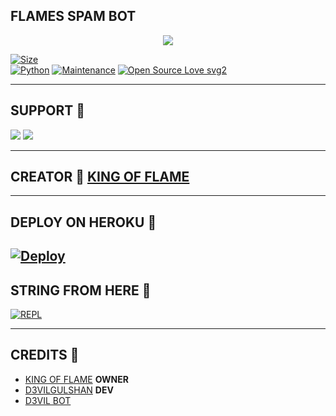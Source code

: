 ## FLAMES SPAM BOT

<p align="center">
  <img src="https://telegra.ph/file/459c9bac605fa9de1207d.jpg">
</p>


[![Size](https://img.shields.io/github/repo-size/Yashraj5233/FLAMES-SPAM-BOT?style=flat-square&color=orange)](https://github.com/Yashraj5233/FLAMES-SPAM-BOT/)   
[![Python](https://img.shields.io/badge/Python-v3.9-blue)](https://www.python.org/)
[![Maintenance](https://img.shields.io/badge/Maintained%3F-yes-green.svg)](https://github.com/Yashraj5233/FLAMES-SPAM-BOT/graphs/commit-activity)
[![Open Source Love svg2](https://badges.frapsoft.com/os/v2/open-source.svg?v=103)](https://github.com/Yashraj5233/FLAMES-SPAM-BOT)   

-------------------------------------------------

## SUPPORT 📍
                          
<a href="https://t.me/D3VIL_BOT_SUPPORT"><img src="https://img.shields.io/badge/Join-SUPPORT%20GROUP-red.svg?logo=Telegram"></a>
<a href="https://t.me/D3VIL_BOT_OFFICIAL"><img src="https://img.shields.io/badge/Join-SUPPORT%20CHANNEL-red.svg?logo=Telegram"></a>

-------------------------------------------------

## CREATOR 📍 [**KING OF FLAME**](https://t.me/THEKINGOFFLAME786)
                   
-------------------------------------------------

## DEPLOY ON HEROKU 📍
[![Deploy](https://www.herokucdn.com/deploy/button.svg)](https://heroku.com/deploy?template=https://github.com/Yashraj5233/FLAMES-SPAM-BOT)
------------------------------------------------


## STRING FROM HERE 📍

[![REPL](https://repl.it/badge/github/Yashraj5233/FLAMES-SPAM-BOT)](https://replit.com/@D3VILGULSHAN1/D3VIL-SPAM-BOT#main.py)
    
-------------------------------------------------

## CREDITS 📍

- [KING OF FLAME](https://t.me/D3𝖵𝖨𝖫𝖦𝖴𝖫𝖲𝖧𝖠𝖭)  __OWNER__
- [D3VILGULSHAN](https://t.me/D3VILGULSHAN) __DEV__
- [D3VIL BOT](https://github.com/D3VILGULSHAN/D3VIL_SPPAM-BOT)
